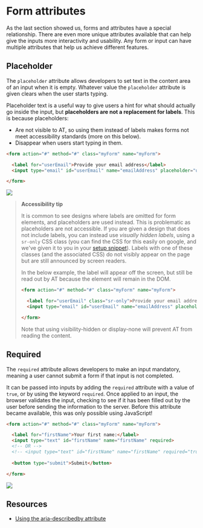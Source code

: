 # Form attributes

As the last section showed us, forms and attributes have a special relationship. There are even more unique attributes available that can help give the inputs more interactivity and usability. Any form or input can have multiple attributes that help us achieve different features.


## Placeholder

The `placeholder` attribute allows developers to set text in the content area of an input when it is empty. Whatever value the `placeholder` attribute is given clears when the user starts typing.

Placeholder text is a useful way to give users a hint for what should actually go inside the input, but **placeholders are not a replacement for labels**. This is because placeholders:
* Are not visible to AT, so using them instead of labels makes forms not meet accessibility standards (more on this below).
* Disappear when users start typing in them.

```html
<form action="#" method="#" class="myForm" name="myForm">

  <label for="userEmail">Provide your email address</label>
  <input type="email" id="userEmail" name="emailAddress" placeholder="unruly.cat@cmail.com">

</form>
```
![](https://hychalknotes.s3.amazonaws.com/placeholder--conEd.png)

> **Accessibility tip**
>
> It is common to see designs where labels are omitted for form elements, and placeholders are used instead. This is problematic as placeholders are not accessible. If you are given a design that does not include labels, you can instead use *visually hidden labels*, using a `sr-only` CSS class (you can find the CSS for this easily on google, and we've given it to you in your [setup snippet](https://github.com/HackerYou/con-ed-web-dev/tree/main/module-5/snippets#snippets)). Labels with one of these classes (and the associated CSS) do not visibly appear on the page but are still announced by screen readers.
> 
> In the below example, the label will appear off the screen, but still be read out by AT because the element will remain in the DOM.
> 
> ```html
> <form action="#" method="#" class="myForm" name="myForm">
> 
>   <label for="userEmail" class="sr-only">Provide your email address</label>
>   <input type="email" id="userEmail" name="emailAddress" placeholder="unruly.cat@cmail.com">
> 
> </form>
> ```
> 
> Note that using visibility-hidden or display-none will prevent AT from reading the content.


## Required

The `required` attribute allows developers to make an input mandatory, meaning a user cannot submit a form if that input is not completed.

It can be passed into inputs by adding the `required` attribute with a value of `true`, or by using the keyword `required`. Once applied to an input, the browser validates the input, checking to see if it has been filled out by the user before sending the information to the server. Before this attribute became available, this was only possible using JavaScript!

```html
<form action="#" method="#" class="myForm" name="myForm">

  <label for="firstName">Your first name:</label>
  <input type="text" id="firstName" name="firstName" required>
  <!-- OR -->
  <!-- <input type="text" id="firstName" name="firstName" required="true"> -->
  
  <button type="submit">Submit</button>

</form>
```
![](https://hychalknotes.s3.amazonaws.com/required--conEd.png)


## Resources
* [Using the aria-describedby attribute](https://developer.mozilla.org/en-US/docs/Web/Accessibility/ARIA/ARIA_Techniques/Using_the_aria-describedby_attribute)
